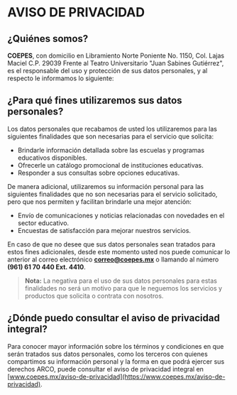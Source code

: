 # AVISO DE PRIVACIDAD

## ¿Quiénes somos?

**COEPES**, con domicilio en Libramiento Norte Poniente No. 1150, Col. Lajas Maciel C.P. 29039 Frente al Teatro Universitario "Juan Sabines Gutiérrez", es el responsable del uso y protección de sus datos personales, y al respecto le informamos lo siguiente:

## ¿Para qué fines utilizaremos sus datos personales?

Los datos personales que recabamos de usted los utilizaremos para las siguientes finalidades que son necesarias para el servicio que solicita:

- Brindarle información detallada sobre las escuelas y programas educativos disponibles.
- Ofrecerle un catálogo promocional de instituciones educativas.
- Responder a sus consultas sobre opciones educativas.

De manera adicional, utilizaremos su información personal para las siguientes finalidades que no son necesarias para el servicio solicitado, pero que nos permiten y facilitan brindarle una mejor atención:

- Envío de comunicaciones y noticias relacionadas con novedades en el sector educativo.
- Encuestas de satisfacción para mejorar nuestros servicios.

En caso de que no desee que sus datos personales sean tratados para estos fines adicionales, desde este momento usted nos puede comunicar lo anterior al correo electrónico **correo@coepes.mx** o llamando al número **(961) 61 70 440 Ext. 4410**.

> **Nota:** La negativa para el uso de sus datos personales para estas finalidades no será un motivo para que le neguemos los servicios y productos que solicita o contrata con nosotros.

## ¿Dónde puedo consultar el aviso de privacidad integral?

Para conocer mayor información sobre los términos y condiciones en que serán tratados sus datos personales, como los terceros con quienes compartimos su información personal y la forma en que podrá ejercer sus derechos ARCO, puede consultar el aviso de privacidad integral en [www.coepes.mx/aviso-de-privacidad](https://www.coepes.mx/aviso-de-privacidad).
